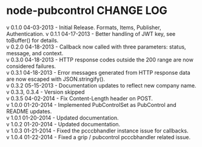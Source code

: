 node-pubcontrol CHANGE LOG
=========================

v 0.1.0 04-03-2013  - Initial Release. Formats, Items, Publisher, Authentication.
v 0.1.1 04-17-2013  - Better handling of JWT key, see toBuffer() for details.  
v 0.2.0 04-18-2013  - Callback now called with three parameters: status, message, and context.  
v 0.3.0 04-18-2013  - HTTP response codes outside the 200 range are now considered failures.  
v 0.3.1 04-18-2013  - Error messages generated from HTTP response data are now escaped with JSON.stringify().  
v 0.3.2 05-15-2013  - Documentation updates to reflect new company name.  
v 0.3.3, 0.3.4      - Version skipped  
v 0.3.5 04-02-2014  - Fix Content-Length header on POST.  
v 1.0.0 01-20-2014  - Implemented PubControlSet as PubControl and README updates.  
v 1.0.1 01-20-2014  - Updated documentation.  
v 1.0.2 01-20-2014  - Updated documentation.  
v 1.0.3 01-21-2014  - Fixed the pcccbhandler instance issue for callbacks.  
v 1.0.4 01-22-2014  - Fixed a grip / pubcontrol pcccbhandler related issue.
